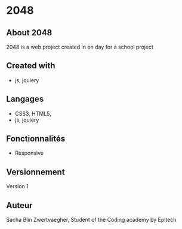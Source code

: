 # 2048

## About 2048
2048 is a web project created in on day for a school project

## Created with
- js, jquiery

## Langages
- CSS3, HTML5, 
- js, jquiery

## Fonctionnalités
- Responsive

## Versionnement
Version 1

## Auteur
Sacha Blin Zwertvaegher,
Student of the Coding academy by Epitech
